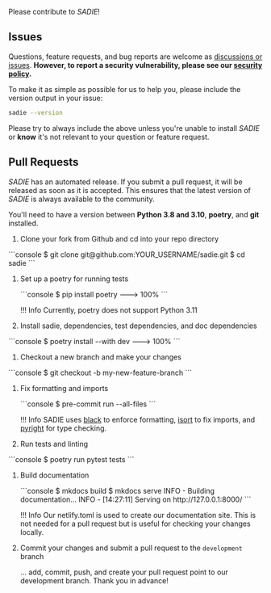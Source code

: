 Please contribute to _SADIE_!

## Issues

Questions, feature requests, and bug reports are welcome as [discussions or issues](https://github.com/jwillis0720/sadie/issues/new/choose). **However, to report a security
vulnerability, please see our [security policy](https://github.com/jwillis0720/sadie/security/policy).**

To make it as simple as possible for us to help you, please include the version output in your issue:

```bash
sadie --version
```

Please try to always include the above unless you're unable to install _SADIE_ or **know** it's not relevant
to your question or feature request.

## Pull Requests

_SADIE_ has an automated release. If you submit a pull request, it will be released as soon as it is accepted. This ensures that the latest version of _SADIE_ is always available to the community.

You'll need to have a version between **Python 3.8 and 3.10**, **poetry**, and **git** installed.

1. Clone your fork from Github and cd into your repo directory

<div class="termy">
    ```console
    $ git clone git@github.com:YOUR_USERNAME/sadie.git
    $ cd sadie
    ```
</div>

1. Set up a poetry for running tests
   <div class="termy">
   ```console
   $ pip install poetry
   ---> 100%
   ```
   </div>

   !!! Info
   Currently, poetry does not support Python 3.11

1. Install sadie, dependencies, test dependencies, and doc dependencies
<div class="termy">
```console
$ poetry install --with dev
---> 100%
```
</div>

1. Checkout a new branch and make your changes
<div class="termy">
```console
$ git checkout -b my-new-feature-branch
```
</div>

1. Fix formatting and imports
   <div class="termy">
   ```console
   $ pre-commit run --all-files
   ```
   </div>

   !!! Info
   SADIE uses [black](https://github.com/psf/black) to enforce formatting, [isort](https://github.com/PyCQA/isort) to fix imports, and [pyright](https://github.com/microsoft/pyright) for type checking.

1. Run tests and linting
<div class="termy">
```console
$ poetry run pytest tests
```
</div>

1. Build documentation
   <div class="termy">
   ```console
   $ mkdocs build
   $ mkdocs serve
   INFO     -  Building documentation...
   INFO     -  [14:27:11] Serving on http://127.0.0.1:8000/
   ```
   <div>

   !!! Info
   Our netlify.toml is used to create our documentation site.
   This is not needed for a pull request but is useful for checking your changes locally.

1. Commit your changes and submit a pull request to the `development` branch

   ... add, commit, push, and create your pull request point to our development branch. Thank you in advance!
